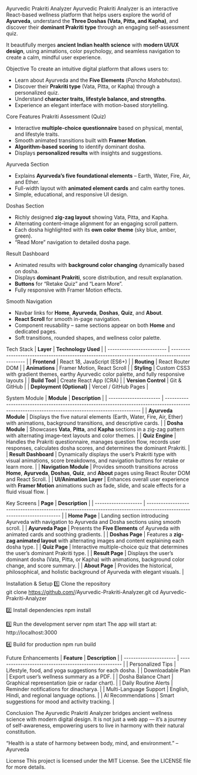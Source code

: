 Ayurvedic Prakriti Analyzer
Ayurvedic Prakriti Analyzer is an interactive React-based wellness platform that helps users explore the world of **Ayurveda**, understand the **Three Doshas (Vata, Pitta, and Kapha)**, and discover their **dominant Prakriti type** through an engaging self-assessment quiz.

It beautifully merges **ancient Indian health science** with **modern UI/UX design**, using animations, color psychology, and seamless navigation to create a calm, mindful user experience.

Objective
To create an intuitive digital platform that allows users to:
- Learn about Ayurveda and the **Five Elements** (*Pancha Mahabhutas*).  
- Discover their **Prakriti type** (Vata, Pitta, or Kapha) through a personalized quiz.  
- Understand **character traits, lifestyle balance, and strengths**.  
- Experience an elegant interface with motion-based storytelling.

Core Features
Prakriti Assessment (Quiz)
- Interactive **multiple-choice questionnaire** based on physical, mental, and lifestyle traits.  
- Smooth animated transitions built with **Framer Motion**.  
- **Algorithm-based scoring** to identify dominant dosha.  
- Displays **personalized results** with insights and suggestions.  

Ayurveda Section
- Explains **Ayurveda’s five foundational elements** – Earth, Water, Fire, Air, and Ether.  
- Full-width layout with **animated element cards** and calm earthy tones.  
- Simple, educational, and responsive UI design.

Doshas Section
- Richly designed **zig-zag layout** showing Vata, Pitta, and Kapha.  
- Alternating content–image alignment for an engaging scroll pattern.  
- Each dosha highlighted with its **own color theme** (sky blue, amber, green).  
- “Read More” navigation to detailed dosha page.

Result Dashboard
- Animated results with **background color changing** dynamically based on dosha.  
- Displays **dominant Prakriti**, score distribution, and result explanation.  
- **Buttons** for “Retake Quiz” and “Learn More”.  
- Fully responsive with Framer Motion effects.

Smooth Navigation
- Navbar links for **Home**, **Ayurveda**, **Doshas**, **Quiz**, and **About**.
- **React Scroll** for smooth in-page navigation.  
- Component reusability – same sections appear on both **Home** and dedicated pages.  
- Soft transitions, rounded shapes, and wellness color palette.

  
Tech Stack
| **Layer**                 | **Technology Used**                                                                            |
| ------------------------- | ---------------------------------------------------------------------------------------------- |
| **Frontend**              | React 18, JavaScript (ES6+)                                                                    |
| **Routing**               | React Router DOM                                                                               |
| **Animations**            | Framer Motion, React Scroll                                                                    |
| **Styling**               | Custom CSS3 with gradient themes, earthy Ayurvedic color palette, and fully responsive layouts |
| **Build Tool**            | Create React App (CRA)                                                                         |
| **Version Control**       | Git & GitHub                                                                                   |
| **Deployment (Optional)** | Vercel / GitHub Pages                                                                          |


System Module
| **Module**             | **Description**                                                                                                                                   |
| ---------------------- | ------------------------------------------------------------------------------------------------------------------------------------------------- |
| **Ayurveda Module**    | Displays the five natural elements (Earth, Water, Fire, Air, Ether) with animations, background transitions, and descriptive cards.               |
| **Dosha Module**       | Showcases **Vata**, **Pitta**, and **Kapha** sections in a zig-zag pattern with alternating image–text layouts and color themes.                  |
| **Quiz Engine**        | Handles the Prakriti questionnaire, manages question flow, records user responses, calculates dosha scores, and determines the dominant Prakriti. |
| **Result Dashboard**   | Dynamically displays the user’s Prakriti type with visual animations, score breakdowns, and navigation buttons for retake or learn more.          |
| **Navigation Module**  | Provides smooth transitions across **Home**, **Ayurveda**, **Doshas**, **Quiz**, and **About** pages using React Router DOM and React Scroll.     |
| **UI/Animation Layer** | Enhances overall user experience with **Framer Motion** animations such as fade, slide, and scale effects for a fluid visual flow.                |


Key Screens
| **Page**             | **Description**                                                                                                         |
| -------------------- | ----------------------------------------------------------------------------------------------------------------------- |
| **Home Page**     | Landing section introducing Ayurveda with navigation to Ayurveda and Dosha sections using smooth scroll.                |
| **Ayurveda Page** | Presents the **Five Elements** of Ayurveda with animated cards and soothing gradients.                                  |
| **Doshas Page**   | Features a **zig-zag animated layout** with alternating images and content explaining each dosha type.                  |
| **Quiz Page**     | Interactive multiple-choice quiz that determines the user’s dominant Prakriti type.                                     |
| **Result Page**   | Displays the user’s dominant dosha (Vata, Pitta, or Kapha) with animations, background color change, and score summary. |
| **About Page**    | Provides the historical, philosophical, and holistic background of Ayurveda with elegant visuals.                       |

Installation & Setup
1️⃣ Clone the repository  
git clone https://github.com/<your-username>/Ayurvedic-Prakriti-Analyzer.git
cd Ayurvedic-Prakriti-Analyzer

2️⃣ Install dependencies
npm install

3️⃣ Run the development server
npm start
The app will start at:
http://localhost:3000

4️⃣ Build for production
npm run build

Future Enhancements
| **Feature**            | **Description**                                       |
| ---------------------- | ----------------------------------------------------- |
| Personalized Tips      | Lifestyle, food, and yoga suggestions for each dosha. |
| Downloadable Plan      | Export user’s wellness summary as a PDF.              |
| Dosha Balance Chart    | Graphical representation (pie or radar chart).        |
| Daily Routine Alerts   | Reminder notifications for dinacharya.                |
| Multi-Language Support | English, Hindi, and regional language options.        |
| AI Recommendations     | Smart suggestions for mood and activity tracking.     |

Conclusion
The Ayurvedic Prakriti Analyzer bridges ancient wellness science with modern digital design.
It is not just a web app — it’s a journey of self-awareness, empowering users to live in harmony with their natural constitution.

“Health is a state of harmony between body, mind, and environment.” – Ayurveda

License
This project is licensed under the MIT License.
See the LICENSE file for more details.
